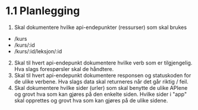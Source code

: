 # 1.1 Planlegging
1. Skal dokumentere hvilke api-endepunkter (ressurser) som skal brukes

- /kurs
- /kurs/:id
- /kurs/:id/leksjon/:id

2. Skal til hvert api-endepunkt dokumentere hvilke verb som er tilgjengelig. Hva slags forespørsler skal de håndtere. 
3. Skal til hvert api-endepunkt dokumentere responsen og statuskoden for de ulike verbene. Hva slags data skal returneres når det går riktig / feil.
4. Skal dokumentere hvilke sider (urler) som skal benytte de ulike APIene og grovt hva som kan gjøres på den enkelte siden. Hvilke sider i "app" skal opprettes og grovt hva som kan gjøres på de ulike sidene.